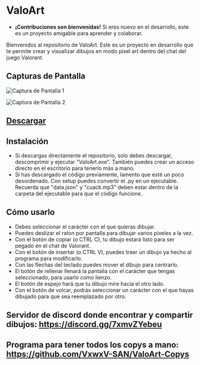 # ValoArt
- **¡Contribuciones son bienvenidas!** Si eres nuevo en el desarrollo, este es un proyecto amigable para aprender y colaborar.

Bienvenidos al repositorio de ValoArt. Este es un proyecto en desarrollo que te permite crear y visualizar dibujos en modo pixel art dentro del chat del juego Valorant.


## Capturas de Pantalla

![Captura de Pantalla 1](https://github.com/VxwxV-SAN/ValoArt/assets/143349085/62caff3e-836a-4842-88d2-6f6062f5146c)

![Captura de Pantalla 2](https://github.com/VxwxV-SAN/ValoArt/assets/143349085/257e16fc-79e2-427d-b01c-52befc19ce29)

## [Descargar](https://github.com/VxwxV-SAN/ValoArt/releases/download/1%2C0/ValoArt.zip)

## Instalación 
- Si descargas directamente el repositorio, solo debes descargar, descomprimir y ejecutar "ValoArt.exe". También puedes crear un acceso directo en el escritorio para tenerlo más a mano.
- Si has descargado el código previamente, lamento que esté un poco desordenado. Con setup puedes convertir el  .py en un ejecutable. Recuerda que "data.json" y "cuack.mp3" deben estar dentro de la carpeta del ejecutable para que el código funcione.

## Cómo usarlo
- Debes seleccionar el carácter con el que quieras dibujar.
- Puedes deslizar el raton por pantalla para dibujar varios pixeles a la vez.
- Con el botón de copiar (o CTRL C), tu dibujo estará listo para ser pegado en el chat de Valorant.
- Con el botón de insertar (o CTRL V), puedes traer un dibujo ya hecho al programa para modificarlo.
- Con las flechas del teclado puedes mover el dibujo para centrarlo.
- El botón de rellenar llenará la pantalla con el carácter que tengas seleccionado, para usarlo como lienzo.
- El botón de espejo hará que tu dibujo mire hacia el otro lado.
- Con el botón de volcar, podrás seleccionar un carácter con el que hayas dibujado para que sea reemplazado por otro.

## Servidor de discord donde encontrar y compartir dibujos: https://discord.gg/7xmvZYebeu

## Programa para tener todos los copys a mano: https://github.com/VxwxV-SAN/ValoArt-Copys
